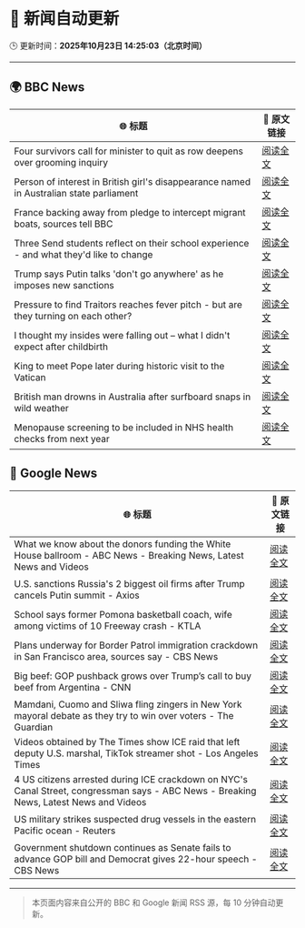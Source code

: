 # 🧠 新闻自动更新

🕒 更新时间：**2025年10月23日 14:25:03（北京时间）**

---

## 🌍 BBC News

| 🌐 标题 | 🔗 原文链接 |
|--------|-------------|
| Four survivors call for minister to quit as row deepens over grooming inquiry | [阅读全文](https://www.bbc.com/news/articles/cly285e5ljyo?at_medium=RSS&at_campaign=rss) |
| Person of interest in British girl's disappearance named in Australian state parliament | [阅读全文](https://www.bbc.com/news/articles/cx2082pqyl2o?at_medium=RSS&at_campaign=rss) |
| France backing away from pledge to intercept migrant boats, sources tell BBC | [阅读全文](https://www.bbc.com/news/articles/cn8vr95n5n3o?at_medium=RSS&at_campaign=rss) |
| Three Send students reflect on their school experience - and what they'd like to change | [阅读全文](https://www.bbc.com/news/articles/c891y5n2de8o?at_medium=RSS&at_campaign=rss) |
| Trump says Putin talks 'don't go anywhere' as he imposes new sanctions | [阅读全文](https://www.bbc.com/news/articles/cd6758pn6ylo?at_medium=RSS&at_campaign=rss) |
| Pressure to find Traitors reaches fever pitch - but are they turning on each other? | [阅读全文](https://www.bbc.com/news/articles/c87415422zdo?at_medium=RSS&at_campaign=rss) |
| I thought my insides were falling out – what I didn't expect after childbirth | [阅读全文](https://www.bbc.com/news/articles/ckgk0y18mrvo?at_medium=RSS&at_campaign=rss) |
| King to meet Pope later during historic visit to the Vatican | [阅读全文](https://www.bbc.com/news/articles/c07mzye39djo?at_medium=RSS&at_campaign=rss) |
| British man drowns in Australia after surfboard snaps in wild weather | [阅读全文](https://www.bbc.com/news/articles/cm27xnvz2eyo?at_medium=RSS&at_campaign=rss) |
| Menopause screening to be included in NHS health checks from next year | [阅读全文](https://www.bbc.com/news/articles/cq50z185d78o?at_medium=RSS&at_campaign=rss) |

## 📰 Google News

| 🌐 标题 | 🔗 原文链接 |
|--------|-------------|
| What we know about the donors funding the White House ballroom - ABC News - Breaking News, Latest News and Videos | [阅读全文](https://news.google.com/rss/articles/CBMijwFBVV95cUxPRWh0dkUzQXJXOXBqVW1idU5TN3NlMXptTmdQNmdVMGM1Ni1SRVB3R2d1VjdzZDBZTHRXRkZuZVBQMy1ET1UzVlNtV182QUJiT255TWtCWnp2dXZHb3AxMTN5cXV1X2JXTGVjOVdYaFAxZTVfaU1mb0hCdnZmaDBzQ3pnbS13U3RRV192Mmpnb9IBlAFBVV95cUxPZ0hkbkhQVUR4TUVPcEhYdzVsVks4R0ZzX05YS1lvNkVvelN1NDNqV3lhTWlsR085S3p1N0lnMzNQekw4R1NrZjZYdTlIZklJZUVlcmtGUHFFdTNPbDdva1pTbEFpMWR2Q0lRS28tQkxWWmtpQTBmd3h2b3RqbXptTDVLN1l4Vk01VXlVbGs4S0t2YTR0?oc=5) |
| U.S. sanctions Russia's 2 biggest oil firms after Trump cancels Putin summit - Axios | [阅读全文](https://news.google.com/rss/articles/CBMihwFBVV95cUxPc0pjMVRVUVRBOE45RXZGSGJWT2Y0emJFdVdaemY1OEdWazVDVXd5bm5RY0d5Mi11MmFTczBIOGR5Nkk3emdCaVdod3FuNmN3dmcyc2ozMGVaZW9PTGZsSHZPYUJNSlJqVHlVazZXTTFqOU5kSEZ3djdiNlNTcUtjLVJuNmd6eDQ?oc=5) |
| School says former Pomona basketball coach, wife among victims of 10 Freeway crash - KTLA | [阅读全文](https://news.google.com/rss/articles/CBMipgFBVV95cUxPRTJQZmM3UlJCWExOd0RXN0lWZ0E0SXpFTktxTTVONHZ6cFloY0FwVEdKdy1NRmpQVjgyUk45blJhdWE3VC1yRzVhS2dueVhDcDVaRTVBNi1xaVRGd1U2bEY2WlZMd2JuWFR5c2l2OVB4VkJMWWpCN3U3dzhCdFJpYXpYejl0LVNFZDhlNGVqd05uM3R0QXVNUXRDNDJUZ1dyOU5TcllR0gGrAUFVX3lxTE93Y2E3dnBQeUVob0xlRUNDUmVqZGpsVDhTak5VSy1YNS1IaWpWeGQzUVlvYWE4VHBHSFY5TnlWOGxwdHRMalU1MllqZzctSVFWdUdiUzZyU2p5WFRrY21ibVhpT1hsQUpPbW10TzhUTDJTMk1BMEhnMjdTa2FLQzhfamZSS2g1RWdTQ1h6YTIyTkprbEg2c3hUd1Z1R0N4Y09qbVU4dkZnQlVHdw?oc=5) |
| Plans underway for Border Patrol immigration crackdown in San Francisco area, sources say - CBS News | [阅读全文](https://news.google.com/rss/articles/CBMibEFVX3lxTE5GN1ZvU3QxS2dXUnlTTFZya1gyMXVkSlRhRTVtYXRub3B4UnYtcWlUdzRkdV90WmIycGliZVZVQkpVZFZSWS13eGVmU0JQNHlwTGZzMFNfYkdnVS1na0xaUUxJNlg5XzdMa1o0StIBckFVX3lxTE1mQ1Q4all3TDVFMHAzblR3Ym5POHNxV014TTFLWmlPZUVVZnZGS3FYVUlRVldrbUV3bmpDUGNlS0hhLWNCT2JfbEI1dm5pRDhOeUwtVDlKS3Q1OG5kX0kyNmZtc05oZno0Nm9tOU5lbzdsZw?oc=5) |
| Big beef: GOP pushback grows over Trump’s call to buy beef from Argentina - CNN | [阅读全文](https://news.google.com/rss/articles/CBMifEFVX3lxTFB5MElvXzh5VnFiZk1XWkhWMUx3YlBidG52UU5RZjNCaklreGN5TXJpcEJpWTQ1RzZvX3lvSEUzbWc1NjdtLTNYYUdKOVMzN2pSS1FBaFRLX0N5OG85azlVV3pwSE84Q2h6OTM1MTQ1SU9TaFJNczBtWTN6M0w?oc=5) |
| Mamdani, Cuomo and Sliwa fling zingers in New York mayoral debate as they try to win over voters - The Guardian | [阅读全文](https://news.google.com/rss/articles/CBMingFBVV95cUxQS09GcDJEVWViVUttUnI1dnhCUnNWOHB2czFLaU5TLXZkS1FJbFVBeWE4eFp4ckpNYVQ3ZXRzZXhNWG5Eb1FYSnNNY1BiSlJFYTB5UWQyZ1VMLWJqN19FNl9oVk1yeGROeWtLN1dIUjJvR0Jxc0EyNlVXeUF3UGoyeG45NjJpcG1YMWxNWVFDZ1lZdXd1VGRibFc2VWNIUQ?oc=5) |
| Videos obtained by The Times show ICE raid that left deputy U.S. marshal, TikTok streamer shot - Los Angeles Times | [阅读全文](https://news.google.com/rss/articles/CBMi2AFBVV95cUxQcUtYZUR5NzBaRXRuZFVxLXQwODhIX3hBa2lEbnY4N0d1S0w4MFVBbTIxQ0tpaFVISEVmazlvM1lrQm45ckhOTkNhbFR4R09WR29JWV9odE5YMEN4UkRJa2xlY0NhNW84ZG4tZlBYRU5hZHFZQ08zZmxiVndjOG9zSVRvVDI1dlQtSy1aZmQ5Vk1HVWVWTnl5NGxEU0wwNUpLMUdORDE3WTRFMTBhcVRRRTl0UlgwbUotWUg3R3J2bjRWc2NLa0NIY2tDRU5ITVVwZnVJX01kd3I?oc=5) |
| 4 US citizens arrested during ICE crackdown on NYC's Canal Street, congressman says - ABC News - Breaking News, Latest News and Videos | [阅读全文](https://news.google.com/rss/articles/CBMiowFBVV95cUxPc282LThiaktwdHp4cGh5Q3ZsaHplQWI2MHgwZ2VSOWJFV2NTMmcyb2lZTkpYRk9EMmN2NFoxR2NsLXg3QmFodjVJMGwtcmplUndWbTk4eGgyVWJxaS1HaWdNV2k4eUZVdWdaMzZOOUQtcm9Hb3FBT09ab29GcWFqc1E1Mnhxdm5Ec3lXMUZTc0FnazBuRjl3YUlMb3cxWFd6NlY40gGoAUFVX3lxTE1oTzBVVFVQRVRhelhua0FFT1J0dlRuZVlxc1RrbHMwTWl5SXlvZUl0ZlMxMHgzMUx3TUFDZE1SRGlMQ2pjY0dYZDE5dUxfNUtCOGQ5Um9Zc1lhQTJSR01FT0NnRzJ5TDhDeFZoNkcyNUw3VW1BX1lCelhLSDFDZFY1WWJjMmRSUWFLQmZuY0x1b2x5SnNaVXM4amlIOHc0OHlvVlNzazhVQQ?oc=5) |
| US military strikes suspected drug vessels in the eastern Pacific ocean - Reuters | [阅读全文](https://news.google.com/rss/articles/CBMiogFBVV95cUxQcG1BeDdFQktNYmIycGVZcnZybk9QQ3RuOEhRajNCckRtSDNUdnZLTkhJTXZxTzJBMl9OTEpCWmVOZF9JTDJpUkJfRnA5Z0FVbXVyeDRXZ0VyUERlLVBzbDhzRW9lZ2R0ZW9RWTdSWm90R2lSNGNWYTdiYW9JNjk5VHZoSEctNThDSEszM0Jsb3RvakhzamJ3ZGZhZ2dUa3B1d1E?oc=5) |
| Government shutdown continues as Senate fails to advance GOP bill and Democrat gives 22-hour speech - CBS News | [阅读全文](https://news.google.com/rss/articles/CBMiqgFBVV95cUxQVnZqTHA3RWVvT3MycGV4cFp4ckJtbUh3S3lsYVp1SjFMOHNwZ1dObFdadkhhc1V6N0xoWHB2VG5PTEJ0SDZublBVLXNjZ1BVdmsxS1ZpMEVpdXRWLTR3aWs0NW1FVXpLSGNINXhXRnZ3MVBoeXRnU3ZEZE9QbWZDb3RsY2g5dkN3SkR6cGtqcXpQcnZTRUFpVlRyLXR0WUZWWElaLUE5YlJjUdIBrwFBVV95cUxNUTBFRkptZlV3dE5tNGZ1T0YwT0VCcDU5OWVPZXJxQ2lIMXJ2b1ZUSU9BZzdsck5oUXBaNWdBM0hRSVJTQWlEU3c5TDZvWjRtN2ktRU5PcGVXMWdESV9NSERseUpfTWotYlRHRTAxaUZHUGxvekRTTVEtV2lpQ00xSGNQZ0liNXVONjJQLUZiSHV4RVk2NVRJUXZWcTZ3NFRIbFJHVG11X0hRYzVhU25r?oc=5) |

---
> 本页面内容来自公开的 BBC 和 Google 新闻 RSS 源，每 10 分钟自动更新。